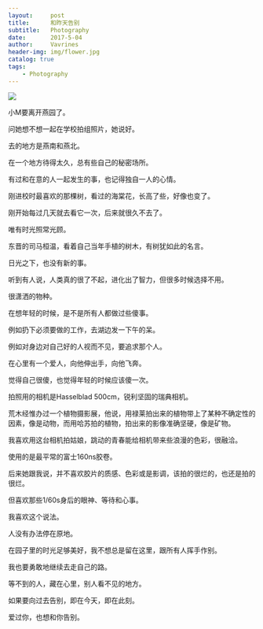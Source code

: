 ```yaml
---
layout:     post
title:      和昨天告别
subtitle:   Photography
date:       2017-5-04
author:     Vavrines
header-img: img/flower.jpg
catalog: true
tags:
    - Photography
---
```


![](http://imglf1.nosdn.127.net/img/V1FtZ1lxNmV1SE9sbWpsWFNZVW51NldVbXdtY3htaTNuZFUxZnJLZ28rUjIzY0hMOFlhaWdRPT0.jpg)


小M要离开燕园了。

问她想不想一起在学校拍组照片，她说好。

去的地方是燕南和燕北。

在一个地方待得太久，总有些自己的秘密场所。

有过和在意的人一起发生的事，也记得独自一人的心情。

刚进校时最喜欢的那棵树，看过的海棠花，长高了些，好像也变了。

刚开始每过几天就去看它一次，后来就很久不去了。

唯有时光照常光顾。

东晋的司马桓温，看着自己当年手植的树木，有树犹如此的名言。

日光之下，也没有新的事。

听到有人说，人类真的很了不起，进化出了智力，但很多时候选择不用。

很潇洒的物种。

在想年轻的时候，是不是所有人都做过些傻事。

例如扔下必须要做的工作，去湖边发一下午的呆。

例如对身边对自己好的人视而不见，要追求那个人。

在心里有一个爱人，向他伸出手，向他飞奔。

觉得自己很傻，也觉得年轻的时候应该傻一次。

拍照用的相机是Hasselblad 500cm，锐利坚固的瑞典相机。

荒木经惟办过一个植物摄影展，他说，用禄莱拍出来的植物带上了某种不确定性的因素，像是动物，而用哈苏拍的植物，拍出来的影像准确坚硬，像是矿物。

我喜欢用这台相机拍姑娘，跳动的青春能给相机带来些浪漫的色彩，很融洽。

使用的是最平常的富士160ns胶卷。

后来她跟我说，并不喜欢胶片的质感、色彩或是影调，该拍的很烂的，也还是拍的很烂。

但喜欢那些1/60s身后的眼神、等待和心事。

我喜欢这个说法。

人没有办法停在原地。

在园子里的时光足够美好，我不想总是留在这里，跟所有人挥手作别。

我也要勇敢地继续去走自己的路。

等不到的人，藏在心里，别人看不见的地方。

如果要向过去告别，即在今天，即在此刻。

爱过你，也想和你告别。
